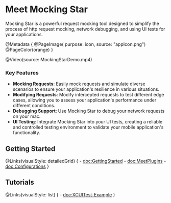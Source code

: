 # Meet Mocking Star

Mocking Star is a powerful request mocking tool designed to simplify the process of http request mocking, network debugging, and using UI tests for your applications.

@Metadata {
    @PageImage(
               purpose: icon, 
               source: "appIcon.png")
    @PageColor(orange)
}

@Video(source: MockingStarDemo.mp4)

### Key Features

- **Mocking Requests**: Easily mock requests and simulate diverse scenarios to ensure your application's resilience in various situations.
- **Modifying Requests**: Modify intercepted requests to test different edge cases, allowing you to assess your application's performance under different conditions.
- **Debugging Support**: Use Mocking Star to debug your network requests on your mac.
- **UI Testing**: Integrate Mocking Star into your UI tests, creating a reliable and controlled testing environment to validate your mobile application's functionality.

## Getting Started

@Links(visualStyle: detailedGrid) {
    - <doc:GettingStarted>
    - <doc:MeetPlugins>
    - <doc:Configurations>
}


## Tutorials

@Links(visualStyle: list) {
    - <doc:XCUITest-Example>
}
